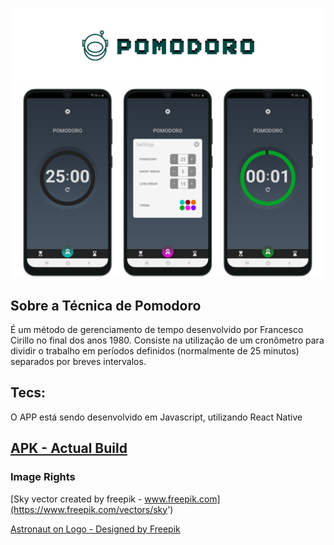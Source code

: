 ![](./assets/readmeHeader.png)
![](./assets/Screens.png)

## Sobre a Técnica de Pomodoro

É um método de gerenciamento de tempo desenvolvido por Francesco Cirillo no final dos anos 1980. Consiste na utilização de um cronômetro para dividir o trabalho em períodos definidos (normalmente de 25 minutos) separados por breves intervalos.

## Tecs:

O APP está sendo desenvolvido em Javascript, utilizando  React Native


## [APK - Actual Build](https://exp-shell-app-assets.s3.us-west-1.amazonaws.com/android/%40ummatias/Pomodoro-936357e1bc474ecbb319cb07653778dc-signed.apk)



### Image Rights
[Sky vector created by freepik - www.freepik.com](https://www.freepik.com/vectors/sky')

[Astronaut on Logo - Designed by Freepik](http://www.freepik.com)

